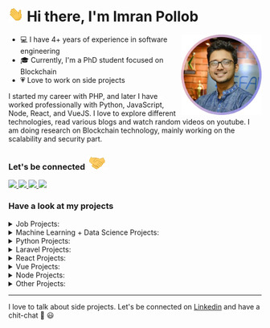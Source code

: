 # <img src="./src/hi-small.gif" /> Hi there, I'm Imran Pollob

<img align="right" alt="imran pollob" height="160px" src="./src/imran-pollob.png"/>

- 💻 I have 4+ years of experience in software engineering
- 🎓 Currently, I'm a PhD student focused on Blockchain
- 💗 Love to work on side projects

I started my career with PHP, and later I have worked professionally with Python, JavaScript, Node, React, and VueJS. I love to explore different technologies, read various blogs and watch random videos on youtube. I am doing research on Blockchain technology, mainly working on the scalability and security part.


### Let's be connected <img src="./src/handshake-small.gif">

<a href="mailto:imranpollob.iitju@gmail.com">
  <img src="https://img.shields.io/badge/imranpollob.iitju@gmail.com-D14836?style=for-the-badge&logo=gmail&logoColor=white"  />
</a>

<a href="https://imranpollob.com">
  <img src="https://img.shields.io/badge/imranpollob.com-00D564?style=for-the-badge&logo=internetexplorer&logoColor=white"  />
</a>

<a href="https://www.linkedin.com/in/imranpollob">
  <img src="https://img.shields.io/badge/imranpollob-0077B5?style=for-the-badge&logo=linkedin&logoColor=white"  />
</a>

<a href="https://facebook.com/imranpollob7">
  <img src="https://img.shields.io/badge/imranpollob-1877F2?style=for-the-badge&logo=facebook&logoColor=white"  />
</a>

### Have a look at my projects

<details>
  <summary>Job Projects:</summary>

  <a href="https://volueinsight.com/">
    <img src="https://img.shields.io/badge/VolueInsight | Forecasts & Consulting Energy Market-white?style=flat&logo=python&logoColor=white&labelColor=3776AB" />
  </a>

  <a href="https://www.cefalo.com/en/career">
    <img src="https://img.shields.io/badge/Cefalo Recruitment App (Frontend)-white?style=flat&logo=vuedotjs&logoColor=white&labelColor=4FC08D" />
  </a>

  <a href="https://www.cefalo.com/en/career">
    <img src="https://img.shields.io/badge/Cefalo Recruitment App (Backend)-white?style=flat&logo=laravel&logoColor=white&labelColor=FF2D20" />
  </a>

  <a href="https://owllark.com/">
    <img src="https://img.shields.io/badge/Owl + Lark | Ecommerce-white?style=flat&logo=wordpress&logoColor=white&labelColor=21759B" />
  </a>

  <a href="https://www.seebiz.com/">
    <img src="https://img.shields.io/badge/SeeBiz | Business Social Network-white?style=flat&logo=nodedotjs&logoColor=white&labelColor=339933" />
  </a>

  <a href="https://www.seebiz.com/inventory/">
    <img src="https://img.shields.io/badge/SeeBiz Inventory (Backend)-white?style=flat&logo=laravel&logoColor=white&labelColor=FF2D20" />
  </a>

  <a href="https://www.seebiz.com/inventory/">
    <img src="https://img.shields.io/badge/SeeBiz Inventory (Frontend)-white?style=flat&logo=react&logoColor=white&labelColor=61DAFB" />
  </a>

  <a href="https://excelsior-express.net/">
    <img src="https://img.shields.io/badge/Excelsior Express | Courier Service-white?style=flat&logo=laravel&logoColor=white&labelColor=FF2D20" />
  </a>

  <a href="https://excelsior-express.net/">
    <img src="https://img.shields.io/badge/Excelsior Express | Package Status-white?style=flat&logo=android&logoColor=white&labelColor=3DDC84" />
  </a>
</details>

<details>
  <summary>Machine Learning + Data Science Projects:</summary>

  <a href="https://github.com/imranpollob/pytorch-chatbot">
    <img src="https://img.shields.io/badge/Chatbot-white?style=flat&logo=pytorch&logoColor=white&labelColor=EE4C2C" />
  </a>

  <a href="https://github.com/imranpollob/sentiment-analysis">
    <img src="https://img.shields.io/badge/Sentiment Analysis-white?style=flat&logo=pytorch&logoColor=white&labelColor=EE4C2C" />
  </a>

  <a href="https://github.com/imranpollob/fake-handwritten-digits">
    <img src="https://img.shields.io/badge/Fake Handwritten Digits-white?style=flat&logo=pytorch&logoColor=white&labelColor=EE4C2C" />
  </a>

  <a href="https://github.com/imranpollob/ai-translation">
    <img src="https://img.shields.io/badge/AI Translation-white?style=flat&logo=pytorch&logoColor=white&labelColor=EE4C2C" />
  </a>

  <a href="https://github.com/imranpollob/predict-language-of-a-name">
    <img src="https://img.shields.io/badge/Predict Language Of A Name-white?style=flat&logo=pytorch&logoColor=white&labelColor=EE4C2C" />
  </a>

  <a href="https://github.com/imranpollob/covid-detection-from-xray">
    <img src="https://img.shields.io/badge/COVID Detection From Xray-white?style=flat&logo=pytorch&logoColor=white&labelColor=EE4C2C" />
  </a>

  <a href="https://github.com/imranpollob/covid-tracking-using-r">
    <img src="https://img.shields.io/badge/COVID Tracking-white?style=flat&logo=r&logoColor=white&labelColor=276DC3" />
  </a>

  <a href="https://github.com/imranpollob/covid-analysis-using-r">
    <img src="https://img.shields.io/badge/COVID Data Analysis-white?style=flat&logo=r&logoColor=white&labelColor=276DC3" />
  </a>
</details>

<details>
  <summary>Python Projects:</summary>

  <a href="https://twitter.com/python_news">
    <img src="https://img.shields.io/badge/Python News Twitter Bot-white?style=flat&logo=python&logoColor=white&labelColor=3776AB" />
  </a>

  <a href="https://github.com/imranpollob/movie-scrapper">
    <img src="https://img.shields.io/badge/Movie Scrapper And Rating Api-white?style=flat&logo=python&logoColor=white&labelColor=3776AB" />
  </a>

  <a href="https://github.com/imranpollob/mastering-numpy">
    <img src="https://img.shields.io/badge/Mastering Numpy-white?style=flat&logo=python&logoColor=white&labelColor=3776AB" />
  </a>

  <a href="https://github.com/imranpollob/github-total-star-counter">
    <img src="https://img.shields.io/badge/Github Total Star Counter-white?style=flat&logo=python&logoColor=white&labelColor=3776AB" />
  </a>

  <a href="https://github.com/imranpollob/youtube-video-timeframe-creator">
    <img src="https://img.shields.io/badge/Youtube Video Timeframe Creator-white?style=flat&logo=python&logoColor=white&labelColor=3776AB" />
  </a>

  <a href="https://github.com/imranpollob/linux-wallpaper-changer">
    <img src="https://img.shields.io/badge/Linux Wallpaper Changer-white?style=flat&logo=python&logoColor=white&labelColor=3776AB" />
  </a>

  <a href="https://github.com/imranpollob/google-colab-torrent-downloader">
    <img src="https://img.shields.io/badge/Google Colab Torrent Downloader-white?style=flat&logo=python&logoColor=white&labelColor=3776AB" />
  </a>
</details>

<details>
  <summary>Laravel Projects:</summary>

  <a href="https://paste.imranpollob.com">
    <img src="https://img.shields.io/badge/Paste Online | Store And Share Notes-white?style=flat&logo=laravel&logoColor=white&labelColor=FF2D20" />
  </a>

  <a href="https://github.com/imranpollob/link-sharer">
    <img src="https://img.shields.io/badge/Community Based Link Sharer-white?style=flat&logo=laravel&logoColor=white&labelColor=FF2D20" />
  </a>
</details>

<details>
  <summary>React Projects:</summary>

  <a href="https://code.imranpollob.com/">
    <img src="https://img.shields.io/badge/Coding | Leetcode Hackerrank Codewars Codesignal Solutions-white?style=flat&logo=react&logoColor=white&labelColor=61DAFB" />
  </a>

  <a href="https://note.imranpollob.com/">
    <img src="https://img.shields.io/badge/Code Note | Notes For Repetitive Common Searches-white?style=flat&logo=react&logoColor=white&labelColor=61DAFB" />
  </a>

  <a href="https://github.com/imranpollob/react-spelling-quiz">
    <img src="https://img.shields.io/badge/Learn And Practice Common Spelling Mistakes-white?style=flat&logo=react&logoColor=white&labelColor=61DAFB" />
  </a>

  <a href="https://github.com/imranpollob/reactive-github">
    <img src="https://img.shields.io/badge/Github Clone Using React And Github API-white?style=flat&logo=react&logoColor=white&labelColor=61DAFB" />
  </a>

  <a href="https://github.com/imranpollob/react-lorem-ipsum">
    <img src="https://img.shields.io/badge/Lorem Ipsum Generator-white?style=flat&logo=react&logoColor=white&labelColor=61DAFB" />
  </a>

  <a href="https://github.com/imranpollob/react-recipes">
    <img src="https://img.shields.io/badge/Recipe App Using React Hooks-white?style=flat&logo=react&logoColor=white&labelColor=61DAFB" />
  </a>
</details>

<details>
  <summary>Vue Projects:</summary>

  <a href="https://github.com/devtut/devtut.github.io">
    <img src="https://img.shields.io/badge/Example Based Programming Tutorials On 45+ Topics-white?style=flat&logo=vuedotjs&logoColor=white&labelColor=4FC08D" />
  </a>

  <a href="https://github.com/imranpollob/vue-quiz">
    <img src="https://img.shields.io/badge/Quiz App-white?style=flat&logo=vuedotjs&logoColor=white&labelColor=4FC08D" />
  </a>

  <a href="https://github.com/imranpollob/vue-firebase-forum">
    <img src="https://img.shields.io/badge/Vue Forum-white?style=flat&logo=vuedotjs&logoColor=white&labelColor=4FC08D" />
  </a>
</details>

<details>
  <summary>Node Projects:</summary>

  <a href="https://github.com/imranpollob/node-shop">
    <img src="https://img.shields.io/badge/Ecommerce Using Node And Ejs-white?style=flat&logo=nodedotjs&logoColor=white&labelColor=339933" />
  </a>

  <a href="https://github.com/imranpollob/chat-app">
    <img src="https://img.shields.io/badge/Realtime Group Chat-white?style=flat&logo=nodedotjs&logoColor=white&labelColor=339933" />
  </a>

  <a href="https://github.com/imranpollob/node-weather">
    <img src="https://img.shields.io/badge/Command Line Weather App-white?style=flat&logo=nodedotjs&logoColor=white&labelColor=339933" />
  </a>

  <a href="https://github.com/imranpollob/node-note">
    <img src="https://img.shields.io/badge/Command Line Note Taking App-white?style=flat&logo=nodedotjs&logoColor=white&labelColor=339933" />
  </a>
</details>

<details>
  <summary>Other Projects:</summary>

  <a href="https://github.com/imranpollob/bangla-quran">
    <img src="https://img.shields.io/badge/Arabic And Bangla Translation Of Whole Quran With Audio-white?style=flat&logo=revealdotjs&logoColor=white&labelColor=F2E142" />
  </a>

  <a href="https://github.com/imranpollob/my-php-mvc">
    <img src="https://img.shields.io/badge/PHP MVC Framework-white?style=flat&logo=php&logoColor=white&labelColor=777BB4" />
  </a>

  <a href="https://github.com/imranpollob/black-screen">
    <img src="https://img.shields.io/badge/Black Screen Online-white?style=flat&logo=html5&logoColor=white&labelColor=E34F26" />
  </a>

  <a href="https://github.com/imranpollob/open-in-codesandbox-chrome-extension">
    <img src="https://img.shields.io/badge/Open In Codesandbox Chrome Extension-white?style=flat&logo=googlechrome&logoColor=white&labelColor=4285F4" />
  </a>

  <a href="https://github.com/imranpollob/drumpad">
    <img src="https://img.shields.io/badge/Drumpad-white?style=flat&logo=javascript&logoColor=white&labelColor=F7DF1E" />
  </a>

  <a href="https://github.com/imranpollob/voice-to-text">
    <img src="https://img.shields.io/badge/Voice To Text Conversion-white?style=flat&logo=javascript&logoColor=white&labelColor=F7DF1E" />
  </a>
</details>

---

I love to talk about side projects. Let's be connected on [Linkedin](https://www.linkedin.com/in/imranpollob) and have a chit-chat 💬 😃
